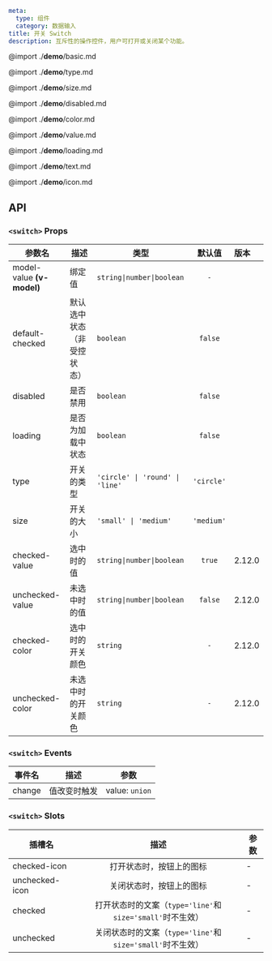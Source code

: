 ```yaml
meta:
  type: 组件
  category: 数据输入
title: 开关 Switch
description: 互斥性的操作控件，用户可打开或关闭某个功能。
```

@import ./__demo__/basic.md

@import ./__demo__/type.md

@import ./__demo__/size.md

@import ./__demo__/disabled.md

@import ./__demo__/color.md

@import ./__demo__/value.md

@import ./__demo__/loading.md

@import ./__demo__/text.md

@import ./__demo__/icon.md

## API


### `<switch>` Props

|参数名|描述|类型|默认值|版本|
|---|---|---|:---:|:---|
|model-value **(v-model)**|绑定值|`string\|number\|boolean`|`-`||
|default-checked|默认选中状态（非受控状态）|`boolean`|`false`||
|disabled|是否禁用|`boolean`|`false`||
|loading|是否为加载中状态|`boolean`|`false`||
|type|开关的类型|`'circle' \| 'round' \| 'line'`|`'circle'`||
|size|开关的大小|`'small' \| 'medium'`|`'medium'`||
|checked-value|选中时的值|`string\|number\|boolean`|`true`|2.12.0|
|unchecked-value|未选中时的值|`string\|number\|boolean`|`false`|2.12.0|
|checked-color|选中时的开关颜色|`string`|`-`|2.12.0|
|unchecked-color|未选中时的开关颜色|`string`|`-`|2.12.0|
### `<switch>` Events

|事件名|描述|参数|
|---|---|---|
|change|值改变时触发|value: `union`|
### `<switch>` Slots

|插槽名|描述|参数|
|---|:---:|---|
|checked-icon|打开状态时，按钮上的图标|-|
|unchecked-icon|关闭状态时，按钮上的图标|-|
|checked|打开状态时的文案（`type='line'`和`size='small'`时不生效）|-|
|unchecked|关闭状态时的文案（`type='line'`和`size='small'`时不生效）|-|



